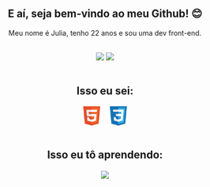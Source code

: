 <h2 align="center">E aí, seja bem-vindo ao meu Github! 😊</h2>
<p align="center">Meu nome é Julia, tenho 22 anos e sou uma dev front-end.</p>
<br>
<div align="center">
  <img height="180cm" src="https://github-readme-stats.vercel.app/api?username=hijuliacs&show_icons=true&theme=dracula&include_all_commits=true&count_private=true">
  <img height="200cm" src="https://user-images.githubusercontent.com/119365652/217714218-8e2f08da-e409-4445-97ff-ed74d0a8c804.jpg">
</div>
<br>
<h2 align="center">Isso eu sei:</h2>
<div align="center">
  <img align="center" height="40" hspace="5" src="https://raw.githubusercontent.com/devicons/devicon/master/icons/html5/html5-original.svg">
  <img align="center" height="40" hspace="5" src="https://raw.githubusercontent.com/devicons/devicon/master/icons/css3/css3-original.svg">
</div>
<br>
<h2 align="center">Isso eu tô aprendendo:</h2>
<div align="center">
  <img align="center" height="40" hspace="5" src="https://cdn.jsdelivr.net/gh/devicons/devicon/icons/javascript/javascript-original.svg">
</div>
